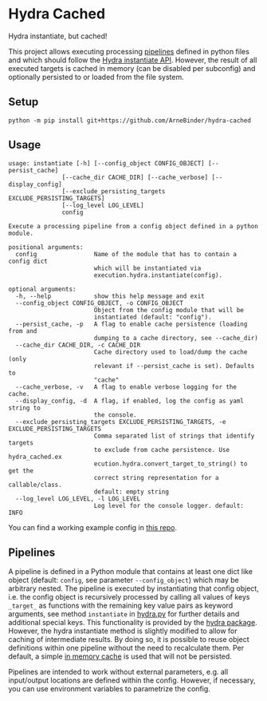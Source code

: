 # Hydra Cached
Hydra instantiate, but cached!

This project allows executing processing [pipelines](#pipelines) defined in python 
files and which should follow the 
[Hydra instantiate API](https://hydra.cc/docs/advanced/instantiate_objects/overview). 
However, the result of all executed targets is cached in memory (can be disabled per 
subconfig) and optionally persisted to or loaded from the file system. 

## Setup
```
python -m pip install git+https://github.com/ArneBinder/hydra-cached
```

## Usage
```
usage: instantiate [-h] [--config_object CONFIG_OBJECT] [--persist_cache]
               [--cache_dir CACHE_DIR] [--cache_verbose] [--display_config]
               [--exclude_persisting_targets EXCLUDE_PERSISTING_TARGETS]
               [--log_level LOG_LEVEL]
               config

Execute a processing pipeline from a config object defined in a python module.

positional arguments:
  config                Name of the module that has to contain a config dict
                        which will be instantiated via
                        execution.hydra.instantiate(config).

optional arguments:
  -h, --help            show this help message and exit
  --config_object CONFIG_OBJECT, -o CONFIG_OBJECT
                        Object from the config module that will be
                        instantiated (default: "config").
  --persist_cache, -p   A flag to enable cache persistence (loading from and
                        dumping to a cache directory, see --cache_dir)
  --cache_dir CACHE_DIR, -c CACHE_DIR
                        Cache directory used to load/dump the cache (only
                        relevant if --persist_cache is set). Defaults to
                        "cache"
  --cache_verbose, -v   A flag to enable verbose logging for the cache.
  --display_config, -d  A flag, if enabled, log the config as yaml string to
                        the console.
  --exclude_persisting_targets EXCLUDE_PERSISTING_TARGETS, -e EXCLUDE_PERSISTING_TARGETS
                        Comma separated list of strings that identify targets
                        to exclude from cache persistence. Use hydra_cached.ex
                        ecution.hydra.convert_target_to_string() to get the
                        correct string representation for a callable/class.
                        default: empty string
  --log_level LOG_LEVEL, -l LOG_LEVEL
                        Log level for the console logger. default: INFO
```

You can find a working example config in [this repo](https://github.com/ArneBinder/hydra-cached-example).


## Pipelines

A pipeline is defined in a Python module that contains at least one dict like object (default: `config`, see
parameter `--config_object`) which may be arbitrary nested. The pipeline is executed by instantiating that config
object, i.e. the config object is recursively processed by calling all values of keys `_target_` as functions with the
remaining key value pairs as keyword arguments, see method `instantiate` in 
[hydra.py](hydra_cached/execution/hydra.py) for further details and additional special keys. This functionality
is provided by the [hydra package](https://hydra.cc/docs/intro/). However, the hydra instantiate method is slightly
modified to allow for caching of intermediate results. By doing so, it is possible to reuse object definitions within
one pipeline without the need to recalculate them. Per default, a simple 
[in memory cache](hydra_cached/execution/caching/memory.py) is used that will not be persisted.

Pipelines are intended to work without external parameters, e.g. all input/output locations are defined within the config. 
However, if necessary, you can use environment variables to parametrize the config.
